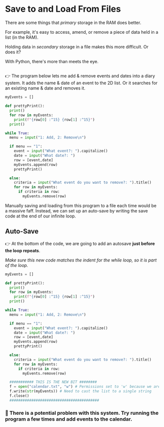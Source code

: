 # Save to and Load From Files

There are some things that *primary* storage in the RAM does better. 

For example, it's easy to access, amend, or remove a piece of data held in a list (in the RAM).

Holding data in *secondary* storage in a file makes this more difficult. Or does it?

With Python, there's more than meets the eye.

## 


👉 The program below lets me add & remove events and dates into a diary system.
It adds the name & date of an event to the 2D list.  Or it searches for an existing name & date and removes it.

```python
myEvents = []

def prettyPrint():
  print()
  for row in myEvents:
    print(f"{row[0] :^15} {row[1] :^15}")
  print()

while True:
  menu = input("1: Add, 2: Remove\n")

  if menu == "1":
    event = input("What event?: ").capitalize()
    date = input("What date?: ")
    row = [event,date]
    myEvents.append(row)
    prettyPrint()

  else:
    criteria = input("What event do you want to remove?: ").title()
    for row in myEvents:
      if criteria in row:
        myEvents.remove(row)
```
Manually saving and loading from this program to a file each time would be a massive faff. Instead, we can set up an auto-save by writing the save code at the end of our infinite loop.

## Auto-Save



👉 At the bottom of the code, we are going to add an autosave **just before the loop repeats**.

*Make sure this new code matches the indent for the while loop, so it is part of the loop.*


```python
myEvents = []

def prettyPrint():
  print()
  for row in myEvents:
    print(f"{row[0] :^15} {row[1] :^15}")
  print()

while True:
  menu = input("1: Add, 2: Remove\n")

  if menu == "1":
    event = input("What event?: ").capitalize()
    date = input("What date?: ")
    row = [event,date]
    myEvents.append(row)
    prettyPrint()

  else:
    criteria = input("What event do you want to remove?: ").title()
    for row in myEvents:
      if criteria in row:
        myEvents.remove(row)

  ########### THIS IS THE NEW BIT ########
  f = open("calendar.txt", "w") # Permissions set to 'w' because we are deleting the file and replacing it with the whole 2D list every time.
  f.write(str(myEvents)) # Need to cast the list to a single string
  f.close()
  #########################################
```

### 🐞 There is a potential problem with this system. Try running the program a few times and add events to the calendar.
